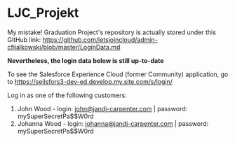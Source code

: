 # LJC_Projekt

My mistake! Graduation Project's repository is actually stored under this GitHub link:
https://github.com/letsjoincloud/admin-cfijalkowski/blob/master/LoginData.md

**Nevertheless, the login data below is still up-to-date**

To see the Salesforce Experience Cloud (former Community) application, go to 
https://sejlsfors3-dev-ed.develop.my.site.com/s/login/

Log in as one of the following customers:
1. John Wood    - login: john@jandj-carpenter.com    | password: mySuperSecretPa$$W0rd
2. Johanna Wood - login: johanna@jandj-carpenter.com | password: mySuperSecretPa$$W0rd
